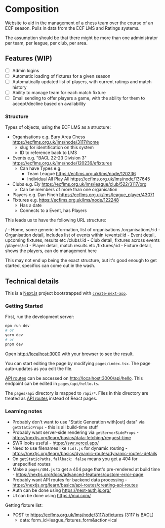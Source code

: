 # Composition
 
Website to aid in the management of a chess team over the course of an ECF season. Pulls in data from the ECF LMS and Ratings systems.

The assumption should be that there might be more than one administrator per team, per league, per club, per area.

## Features (WIP)

- [ ] Admin logins
- [ ] Automatic loading of fixtures for a given season
- [ ] Automatically updated list of players, with current ratings and match history
- [ ] Ability to manage team for each match fixture
- [ ] Email sending to offer players a game, with the ability for them to accept/decline based on availability

### Structure

Types of objects, using the ECF LMS as a structure:

* Organisations e.g. Bury Area Chess https://ecflms.org.uk/lms/node/3117/home
  * slug for identification on this system
  * ID to reference back to LMS
* Events e.g. "BACL 22-23 Division 3" https://ecflms.org.uk/lms/node/120236/efixtures
  * Can have Types e.g. 
    * Team League https://ecflms.org.uk/lms/node/120236
    * Individual All Play All https://ecflms.org.uk/lms/node/137645
* Clubs e.g. Ely https://ecflms.org.uk/lms/league/club/522/3117/org
    * Can be members of more than one organisation
* Players e.g. Dan Finch https://ecflms.org.uk/lms/league_player/43071
* Fixtures e.g. https://ecflms.org.uk/lms/node/122248
    * Has a date
    * Connects to a Event, has Players

This leads us to have the following URL structure:

/ - Home, some generic information, list of organisations
/organisations/:id - Organisation detail, includes list of events within
/events/:id - Event detail, upcoming fixtures, results etc
/clubs/:id - Club detail, fixtures across events
/players/:id - Player detail, match results etc
/fixtures/:id - Fixture detail, shows the players, can do management here

This may not end up being the exact structure, but it's good enough to get started, specifics can come out in the wash.

## Technical details

This is a [Next.js](https://nextjs.org/) project bootstrapped with [`create-next-app`](https://github.com/vercel/next.js/tree/canary/packages/create-next-app).

### Getting Started

First, run the development server:

```bash
npm run dev
# or
yarn dev
# or
pnpm dev
```

Open [http://localhost:3000](http://localhost:3000) with your browser to see the result.

You can start editing the page by modifying `pages/index.tsx`. The page auto-updates as you edit the file.

[API routes](https://nextjs.org/docs/api-routes/introduction) can be accessed on [http://localhost:3000/api/hello](http://localhost:3000/api/hello). This endpoint can be edited in `pages/api/hello.ts`.

The `pages/api` directory is mapped to `/api/*`. Files in this directory are treated as [API routes](https://nextjs.org/docs/api-routes/introduction) instead of React pages.

### Learning notes

* Probably don't want to use "Static Generation with[out] data" via `getStaticProps` - this is all build-time stuff
* Probably want server-side rendering via `getServerSideProps` - https://nextjs.org/learn/basics/data-fetching/request-time
* SWR looks useful - https://swr.vercel.app/
* Need to use filenames like `[id].js` for dynamic routing - https://nextjs.org/learn/basics/dynamic-routes/dynamic-routes-details
* On `getStaticPaths`, `fallback: false` means you get a 404 for unspecified routes
* Make a `pages/404.js` to get a 404 page that's pre-rendered at build time - https://nextjs.org/docs/advanced-features/custom-error-page
* Probably want API routes for backend data processing - https://nextjs.org/learn/basics/api-routes/creating-api-routes
* Auth can be done using https://next-auth.js.org/
* UI can be done using https://mui.com/

Getting fixture list:
* POST to  https://ecflms.org.uk/lms/node/3117/ofixtures (3117 is BACL)
  * data: form_id=league_fixtures_form&action=ical
